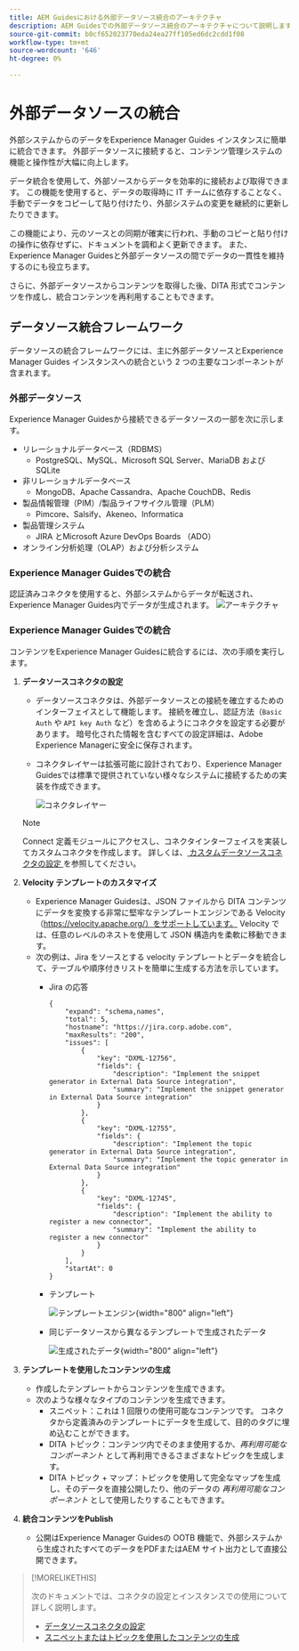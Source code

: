 ```yaml
---
title: AEM Guidesにおける外部データソース統合のアーキテクチャ
description: AEM Guidesでの外部データソース統合のアーキテクチャについて説明します。
source-git-commit: b0cf652023770eda24ea27ff105ed6dc2cdd1f08
workflow-type: tm+mt
source-wordcount: '646'
ht-degree: 0%

---
```


# 外部データソースの統合

外部システムからのデータをExperience Manager Guides インスタンスに簡単に統合できます。 外部データソースに接続すると、コンテンツ管理システムの機能と操作性が大幅に向上します。


データ統合を使用して、外部ソースからデータを効率的に接続および取得できます。 この機能を使用すると、データの取得時に IT チームに依存することなく、手動でデータをコピーして貼り付けたり、外部システムの変更を継続的に更新したりできます。

この機能により、元のソースとの同期が確実に行われ、手動のコピーと貼り付けの操作に依存せずに、ドキュメントを調和よく更新できます。 また、Experience Manager Guidesと外部データソースの間でデータの一貫性を維持するのにも役立ちます。

さらに、外部データソースからコンテンツを取得した後、DITA 形式でコンテンツを作成し、統合コンテンツを再利用することもできます。


## データソース統合フレームワーク

データソースの統合フレームワークには、主に外部データソースとExperience Manager Guides インスタンスへの統合という 2 つの主要なコンポーネントが含まれます。

### 外部データソース

Experience Manager Guidesから接続できるデータソースの一部を次に示します。

- リレーショナルデータベース（RDBMS）
   - PostgreSQL、MySQL、Microsoft SQL Server、MariaDB および SQLite
- 非リレーショナルデータベース
   - MongoDB、Apache Cassandra、Apache CouchDB、Redis
- 製品情報管理（PIM）/製品ライフサイクル管理（PLM）
   - Pimcore、Salsify、Akeneo、Informatica
- 製品管理システム
   - JIRA とMicrosoft Azure DevOps Boards （ADO）
- オンライン分析処理（OLAP）および分析システム

### Experience Manager Guidesでの統合



認証済みコネクタを使用すると、外部システムからデータが転送され、Experience Manager Guides内でデータが生成されます。
![アーキテクチャ](assets/konnect-architecture.png)


### Experience Manager Guidesでの統合

コンテンツをExperience Manager Guidesに統合するには、次の手順を実行します。

1. **データソースコネクタの設定**
   - データソースコネクタは、外部データソースとの接続を確立するためのインターフェイスとして機能します。 接続を確立し、認証方法（`Basic Auth` や `API key Auth` など）を含めるようにコネクタを設定する必要があります。 暗号化された情報を含むすべての設定詳細は、Adobe Experience Managerに安全に保存されます。
   - コネクタレイヤーは拡張可能に設計されており、Experience Manager Guidesでは標準で提供されていない様々なシステムに接続するための実装を作成できます。

     ![ コネクタレイヤー ](assets/data-source-connector-layer.jpg)
   >[!NOTE]
   >
   > Connect 定義モジュールにアクセスし、コネクタインターフェイスを実装してカスタムコネクタを作成します。 詳しくは、[ カスタムデータソースコネクタの設定 ](./conf-custom-data-source-connector.md) を参照してください。

1. **Velocity テンプレートのカスタマイズ**

   - Experience Manager Guidesは、JSON ファイルから DITA コンテンツにデータを変換する非常に堅牢なテンプレートエンジンである Velocity （https://velocity.apache.org/）をサポートしています。 Velocity では、任意のレベルのネストを使用して JSON 構造内を柔軟に移動できます。
   - 次の例は、Jira をソースとする velocity テンプレートとデータを統合して、テーブルや順序付きリストを簡単に生成する方法を示しています。
      - Jira の応答

        ```
        {
            "expand": "schema,names",
            "total": 5,
            "hostname": "https://jira.corp.adobe.com",
            "maxResults": "200",
            "issues": [
                {
                    "key": "DXML-12756",
                    "fields": {
                        "description": "Implement the snippet generator in External Data Source integration",
                        "summary": "Implement the snippet generator in External Data Source integration"
                    }
                },
                {
                    "key": "DXML-12755",
                    "fields": {
                        "description": "Implement the topic generator in External Data Source integration",
                        "summary": "Implement the topic generator in External Data Source integration"
                    }
                },
                {
                    "key": "DXML-12745",
                    "fields": {
                        "description": "Implement the ability to register a new connector",
                        "summary": "Implement the ability to register a new connector"
                    }
                }
            ],
            "startAt": 0
        }
        ```

      - テンプレート

        ![ テンプレートエンジン ](assets/data-source-TemplatingEngine.png){width="800" align="left"}
      - 同じデータソースから異なるテンプレートで生成されたデータ

        ![ 生成されたデータ ](assets/data-source-templates-topics.png){width="800" align="left"}

1. **テンプレートを使用したコンテンツの生成**
   - 作成したテンプレートからコンテンツを生成できます。
   - 次のような様々なタイプのコンテンツを生成できます。
      - スニペット：これは 1 回限りの使用可能なコンテンツです。 コネクタから定義済みのテンプレートにデータを生成して、目的のタグに埋め込むことができます。
      - DITA トピック：コンテンツ内でそのまま使用するか、*再利用可能なコンポーネント* として再利用できるさまざまなトピックを生成します。
      - DITA トピック + マップ：トピックを使用して完全なマップを生成し、そのデータを直接公開したり、他のデータの *再利用可能なコンポーネント* として使用したりすることもできます。


1. **統合コンテンツをPublish**
   - 公開はExperience Manager Guidesの OOTB 機能で、外部システムから生成されたすべてのデータをPDFまたはAEM サイト出力として直接公開できます。

>[!MORELIKETHIS]
>
> 次のドキュメントでは、コネクタの設定とインスタンスでの使用について詳しく説明します。
> - [ データソースコネクタの設定 ](../../../install-guide/conf-data-source-connector-tools.md)
> - [ スニペットまたはトピックを使用したコンテンツの生成 ](../../../user-guide/web-editor-content-snippet.md)